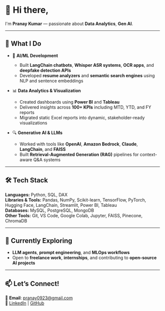 # 👋 Hi there,

I'm **Pranay Kumar** — passionate about **Data Analytics**, **Gen AI**.

---

## 🚀 What I Do

- 🤖 **AI/ML Development**  
  - Built **LangChain chatbots**, **Whisper ASR systems**, **OCR apps**, and **deepfake detection APIs**  
  - Developed **resume analyzers** and **semantic search engines** using NLP and sentence embeddings  

- 📊 **Data Analytics & Visualization**  
  - Created dashboards using **Power BI** and **Tableau**  
  - Delivered insights across **100+ KPIs** including MTD, YTD, and FY reports  
  - Migrated static Excel reports into dynamic, stakeholder-ready visualizations  

- 🔍 **Generative AI & LLMs**  
  - Worked with tools like **OpenAI**, **Amazon Bedrock**, **Claude**, **LangChain**, and **FAISS**  
  - Built **Retrieval-Augmented Generation (RAG)** pipelines for context-aware Q&A systems  

---

## 🛠️ Tech Stack

**Languages:** Python, SQL, DAX  
**Libraries & Tools:** Pandas, NumPy, Scikit-learn, TensorFlow, PyTorch, Hugging Face, LangChain, Streamlit, Power BI, Tableau  
**Databases:** MySQL, PostgreSQL, MongoDB  
**Other Tools:** Git, VS Code, Google Colab, Jupyter, FAISS, Pinecone, ChromaDB  

---

## 🌱 Currently Exploring

- **LLM agents**, **prompt engineering**, and **MLOps workflows**  
- Open to **freelance work**, **internships**, and contributing to **open-source AI projects**  

---

## 📫 Let’s Connect!

📧 **Email**: [pranay0923@gmail.com](mailto:pranay0923@gmail.com)  
🔗 [LinkedIn](https://www.linkedin.com/in/mudigondapranay) | [GitHub](https://github.com/pranay0923)
